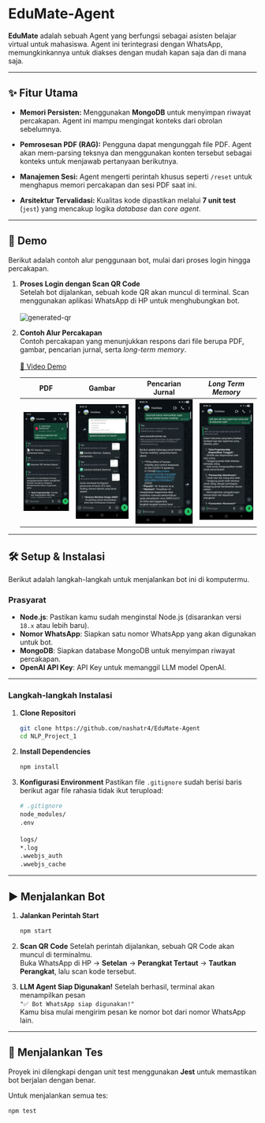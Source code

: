 # EduMate-Agent 

**EduMate** adalah sebuah Agent yang berfungsi sebagai asisten belajar virtual untuk mahasiswa. Agent ini terintegrasi dengan WhatsApp, memungkinkannya untuk diakses dengan mudah kapan saja dan di mana saja.

---

## ✨ Fitur Utama

* **Memori Persisten:** Menggunakan **MongoDB** untuk menyimpan riwayat percakapan. Agent ini mampu mengingat konteks dari obrolan sebelumnya.

* **Pemrosesan PDF (RAG):** Pengguna dapat mengunggah file PDF. Agent akan mem-parsing teksnya dan menggunakan konten tersebut sebagai konteks untuk menjawab pertanyaan berikutnya.

* **Manajemen Sesi:** Agent mengerti perintah khusus seperti `/reset` untuk menghapus memori percakapan dan sesi PDF saat ini.

* **Arsitektur Tervalidasi:** Kualitas kode dipastikan melalui **7 unit test** (`jest`) yang mencakup logika *database* dan *core agent*.

---

## 🚀 Demo

Berikut adalah contoh alur penggunaan bot, mulai dari proses login hingga percakapan.

1.  **Proses Login dengan Scan QR Code**  
    Setelah bot dijalankan, sebuah kode QR akan muncul di terminal. Scan menggunakan aplikasi WhatsApp di HP untuk menghubungkan bot.  
    <br><img width="200" height="226" alt="generated-qr" src="https://github.com/user-attachments/assets/1ffd7ae3-dd36-4327-b7b6-7e8d64017db3" />

2.  **Contoh Alur Percakapan**  
    Contoh percakapan yang menunjukkan respons dari file berupa PDF, gambar, pencarian jurnal, serta *long-term memory*.  
    <br>[🎥 Video Demo](https://drive.google.com/file/d/1Zk3pyYTgMhbE3CgHik4KuwdyZ3RP0woN/view?usp=sharing)

    | PDF | Gambar | Pencarian Jurnal | *Long Term Memory* | 
    | :---: | :---: | :---: | :---: |
    | <img src="./fungsionalitas.jpg" width="180"> | <img src="./gambar.jpg" width="180"> | <img src="./demo.jpg" width="180"> | <img src="./long term.jpg" width="180"> |

---

## 🛠️ Setup & Instalasi

Berikut adalah langkah-langkah untuk menjalankan bot ini di komputermu.

### **Prasyarat**

* **Node.js**: Pastikan kamu sudah menginstal Node.js (disarankan versi `18.x` atau lebih baru).
* **Nomor WhatsApp**: Siapkan satu nomor WhatsApp yang akan digunakan untuk bot.
* **MongoDB**: Siapkan database MongoDB untuk menyimpan riwayat percakapan.
* **OpenAI API Key**: API Key untuk memanggil LLM model OpenAI.

---

### **Langkah-langkah Instalasi**

1.  **Clone Repositori**
    ```bash
    git clone https://github.com/nashatr4/EduMate-Agent
    cd NLP_Project_1
    ```

2.  **Install Dependencies**
    ```bash
    npm install
    ```

3.  **Konfigurasi Environment**
    Pastikan file `.gitignore` sudah berisi baris berikut agar file rahasia tidak ikut terupload:
    ```bash
    # .gitignore
    node_modules/
    .env

    logs/
    *.log
    .wwebjs_auth
    .wwebjs_cache
    ```

---

## ▶️ Menjalankan Bot

1.  **Jalankan Perintah Start**
    ```bash
    npm start
    ```

2.  **Scan QR Code**
    Setelah perintah dijalankan, sebuah QR Code akan muncul di terminalmu.  
    Buka WhatsApp di HP → **Setelan** → **Perangkat Tertaut** → **Tautkan Perangkat**, lalu scan kode tersebut.

3.  **LLM Agent Siap Digunakan!**
    Setelah berhasil, terminal akan menampilkan pesan  
    `"✅ Bot WhatsApp siap digunakan!"`  
    Kamu bisa mulai mengirim pesan ke nomor bot dari nomor WhatsApp lain.

---

## 🧪 Menjalankan Tes

Proyek ini dilengkapi dengan unit test menggunakan **Jest** untuk memastikan bot berjalan dengan benar.

Untuk menjalankan semua tes:
```bash
npm test

